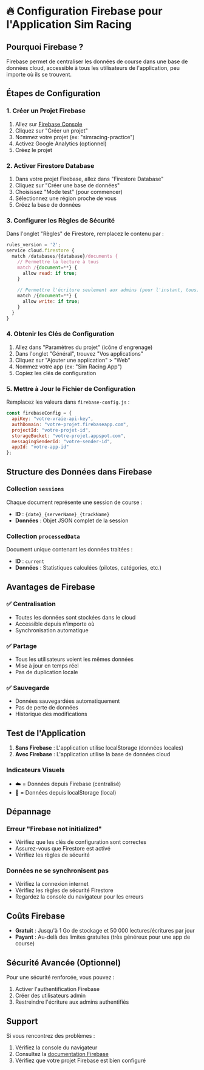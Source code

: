 # 🔥 Configuration Firebase pour l'Application Sim Racing

## Pourquoi Firebase ?

Firebase permet de centraliser les données de course dans une base de données cloud, accessible à tous les utilisateurs de l'application, peu importe où ils se trouvent.

## Étapes de Configuration

### 1. Créer un Projet Firebase

1. Allez sur [Firebase Console](https://console.firebase.google.com/)
2. Cliquez sur "Créer un projet"
3. Nommez votre projet (ex: "simracing-practice")
4. Activez Google Analytics (optionnel)
5. Créez le projet

### 2. Activer Firestore Database

1. Dans votre projet Firebase, allez dans "Firestore Database"
2. Cliquez sur "Créer une base de données"
3. Choisissez "Mode test" (pour commencer)
4. Sélectionnez une région proche de vous
5. Créez la base de données

### 3. Configurer les Règles de Sécurité

Dans l'onglet "Règles" de Firestore, remplacez le contenu par :

```javascript
rules_version = '2';
service cloud.firestore {
  match /databases/{database}/documents {
    // Permettre la lecture à tous
    match /{document=**} {
      allow read: if true;
    }
    
    // Permettre l'écriture seulement aux admins (pour l'instant, tous)
    match /{document=**} {
      allow write: if true;
    }
  }
}
```

### 4. Obtenir les Clés de Configuration

1. Allez dans "Paramètres du projet" (icône d'engrenage)
2. Dans l'onglet "Général", trouvez "Vos applications"
3. Cliquez sur "Ajouter une application" > "Web"
4. Nommez votre app (ex: "Sim Racing App")
5. Copiez les clés de configuration

### 5. Mettre à Jour le Fichier de Configuration

Remplacez les valeurs dans `firebase-config.js` :

```javascript
const firebaseConfig = {
  apiKey: "votre-vraie-api-key",
  authDomain: "votre-projet.firebaseapp.com",
  projectId: "votre-projet-id",
  storageBucket: "votre-projet.appspot.com",
  messagingSenderId: "votre-sender-id",
  appId: "votre-app-id"
};
```

## Structure des Données dans Firebase

### Collection `sessions`
Chaque document représente une session de course :
- **ID** : `{date}_{serverName}_{trackName}`
- **Données** : Objet JSON complet de la session

### Collection `processedData`
Document unique contenant les données traitées :
- **ID** : `current`
- **Données** : Statistiques calculées (pilotes, catégories, etc.)

## Avantages de Firebase

### ✅ Centralisation
- Toutes les données sont stockées dans le cloud
- Accessible depuis n'importe où
- Synchronisation automatique

### ✅ Partage
- Tous les utilisateurs voient les mêmes données
- Mise à jour en temps réel
- Pas de duplication locale

### ✅ Sauvegarde
- Données sauvegardées automatiquement
- Pas de perte de données
- Historique des modifications

## Test de l'Application

1. **Sans Firebase** : L'application utilise localStorage (données locales)
2. **Avec Firebase** : L'application utilise la base de données cloud

### Indicateurs Visuels
- ☁️ = Données depuis Firebase (centralisé)
- 💾 = Données depuis localStorage (local)

## Dépannage

### Erreur "Firebase not initialized"
- Vérifiez que les clés de configuration sont correctes
- Assurez-vous que Firestore est activé
- Vérifiez les règles de sécurité

### Données ne se synchronisent pas
- Vérifiez la connexion internet
- Vérifiez les règles de sécurité Firestore
- Regardez la console du navigateur pour les erreurs

## Coûts Firebase

- **Gratuit** : Jusqu'à 1 Go de stockage et 50 000 lectures/écritures par jour
- **Payant** : Au-delà des limites gratuites (très généreux pour une app de course)

## Sécurité Avancée (Optionnel)

Pour une sécurité renforcée, vous pouvez :
1. Activer l'authentification Firebase
2. Créer des utilisateurs admin
3. Restreindre l'écriture aux admins authentifiés

## Support

Si vous rencontrez des problèmes :
1. Vérifiez la console du navigateur
2. Consultez la [documentation Firebase](https://firebase.google.com/docs)
3. Vérifiez que votre projet Firebase est bien configuré
